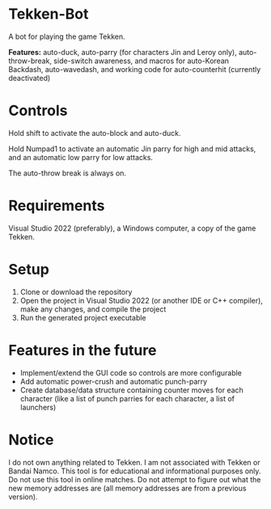 # Tekken-Bot
A bot for playing the game Tekken.

**Features:** auto-duck, auto-parry (for characters Jin and Leroy only), auto-throw-break, side-switch awareness, and macros for auto-Korean Backdash, auto-wavedash, and working code for auto-counterhit (currently deactivated)

# Controls

Hold shift to activate the auto-block and auto-duck.

Hold Numpad1 to activate an automatic Jin parry for high and mid attacks, and an automatic low parry for low attacks.

The auto-throw break is always on.



# Requirements
Visual Studio 2022 (preferably), a Windows computer, a copy of the game Tekken.

# Setup

1. Clone or download the repository
2. Open the project in Visual Studio 2022 (or another IDE or C++ compiler), make any changes, and compile the project
3. Run the generated project executable


# Features in the future

- Implement/extend the GUI code so controls are more configurable
- Add automatic power-crush and automatic punch-parry
- Create database/data structure containing counter moves for each character (like a list of punch parries for each character, a list of launchers)

# Notice

I do not own anything related to Tekken. I am not associated with Tekken or Bandai Namco. This tool is for educational and informational purposes only. Do not use this tool in online matches. Do not attempt to figure out what the new memory addresses are (all memory addresses are from a previous version).